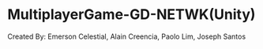 # MultiplayerGame-GD-NETWK(Unity)
 Created By: Emerson Celestial, Alain Creencia, Paolo Lim, Joseph Santos
